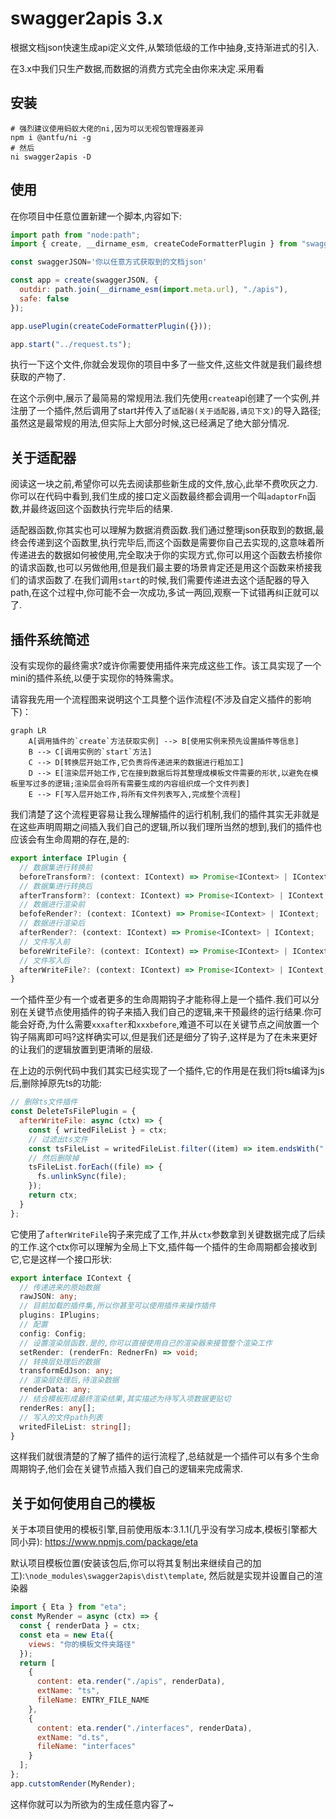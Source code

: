 # swagger2apis 3.x

根据文档json快速生成api定义文件,从繁琐低级的工作中抽身,支持渐进式的引入.

在3.x中我们只生产数据,而数据的消费方式完全由你来决定.采用看

## 安装

```shell
# 强烈建议使用蚂蚁大佬的ni,因为可以无视包管理器差异
npm i @antfu/ni -g
# 然后
ni swagger2apis -D
```

## 使用

在你项目中任意位置新建一个脚本,内容如下:
```js
import path from "node:path";
import { create, __dirname_esm, createCodeFormatterPlugin } from "swagger2apis";

const swaggerJSON='你以任意方式获取到的文档json'

const app = create(swaggerJSON, {
  outdir: path.join(__dirname_esm(import.meta.url), "./apis"),
  safe: false
});

app.usePlugin(createCodeFormatterPlugin({}));

app.start("../request.ts");
```
执行一下这个文件,你就会发现你的项目中多了一些文件,这些文件就是我们最终想获取的产物了.

在这个示例中,展示了最简易的常规用法.我们先使用`create`api创建了一个实例,并注册了一个插件,然后调用了start并传入了`适配器(关于适配器,请见下文)`的导入路径;虽然这是最常规的用法,但实际上大部分时候,这已经满足了绝大部分情况.

## 关于适配器
阅读这一块之前,希望你可以先去阅读那些新生成的文件,放心,此举不费吹灰之力.你可以在代码中看到,我们生成的接口定义函数最终都会调用一个叫`adaptorFn`函数,并最终返回这个函数执行完毕后的结果.

适配器函数,你其实也可以理解为数据消费函数.我们通过整理json获取到的数据,最终会传递到这个函数里,执行完毕后,而这个函数是需要你自己去实现的,这意味着所传递进去的数据如何被使用,完全取决于你的实现方式,你可以用这个函数去桥接你的请求函数,也可以另做他用,但是我们最主要的场景肯定还是用这个函数来桥接我们的请求函数了.在我们调用`start`的时候,我们需要传递进去这个适配器的导入path,在这个过程中,你可能不会一次成功,多试一两回,观察一下试错再纠正就可以了.


## 插件系统简述

没有实现你的最终需求?或许你需要使用插件来完成这些工作。该工具实现了一个mini的插件系统,以便于实现你的特殊需求。

请容我先用一个流程图来说明这个工具整个运作流程(不涉及自定义插件的影响下)：

```mermaid
graph LR
    A[调用插件的`create`方法获取实例] --> B[使用实例来预先设置插件等信息]
    B --> C[调用实例的`start`方法]
    C --> D[转换层开始工作,它负责将传递进来的数据进行粗加工]
    D --> E[渲染层开始工作,它在接到数据后将其整理成模板文件需要的形状,以避免在模板里写过多的逻辑;渲染层会将所有需要生成的内容组织成一个文件列表]
    E --> F[写入层开始工作,将所有文件列表写入,完成整个流程]
```

我们清楚了这个流程更容易让我么理解插件的运行机制,我们的插件其实无非就是在这些声明周期之间插入我们自己的逻辑,所以我们理所当然的想到,我们的插件也应该会有生命周期的存在,是的:

```ts
export interface IPlugin {
  // 数据集进行转换前
  beforeTransform?: (context: IContext) => Promise<IContext> | IContext;
  // 数据集进行转换后
  afterTransform?: (context: IContext) => Promise<IContext> | IContext;
  // 数据进行渲染前
  befofeRender?: (context: IContext) => Promise<IContext> | IContext;
  // 数据进行渲染后
  afterRender?: (context: IContext) => Promise<IContext> | IContext;
  // 文件写入前
  beforeWriteFile?: (context: IContext) => Promise<IContext> | IContext;
  // 文件写入后
  afterWriteFile?: (context: IContext) => Promise<IContext> | IContext;
}
```

一个插件至少有一个或者更多的生命周期钩子才能称得上是一个插件.我们可以分别在关键节点使用插件的钩子来插入我们自己的逻辑,来干预最终的运行结果.你可能会好奇,为什么需要`xxxafter`和`xxxbefore`,难道不可以在关键节点之间放置一个钩子隔离即可吗?这样确实可以,但是我们还是细分了钩子,这样是为了在未来更好的让我们的逻辑放置到更清晰的层级.

在上边的示例代码中我们其实已经实现了一个插件,它的作用是在我们将ts编译为js后,删除掉原先ts的功能:

```js
// 删除ts文件插件
const DeleteTsFilePlugin = {
  afterWriteFile: async (ctx) => {
    const { writedFileList } = ctx;
    // 过滤出ts文件
    const tsFileList = writedFileList.filter((item) => item.endsWith(".ts") && !item.endsWith(".d.ts"));
    // 然后删除掉
    tsFileList.forEach((file) => {
      fs.unlinkSync(file);
    });
    return ctx;
  }
};
```

它使用了`afterWriteFile`钩子来完成了工作,并从`ctx`参数拿到关键数据完成了后续的工作.这个ctx你可以理解为全局上下文,插件每一个插件的生命周期都会接收到它,它是这样一个接口形状:

```ts
export interface IContext {
  // 传递进来的原始数据
  rawJSON: any;
  // 目前加载的插件集,所以你甚至可以使用插件来操作插件
  plugins: IPlugins;
  // 配置
  config: Config;
  // 设置渲染层函数.是的,你可以直接使用自己的渲染器来接管整个渲染工作
  setRender: (renderFn: RednerFn) => void;
  // 转换层处理后的数据
  transformEdJson: any;
  // 渲染层处理后,待渲染数据
  renderData: any;
  // 结合模板形成最终渲染结果,其实描述为待写入项数据更贴切
  renderRes: any[];
  // 写入的文件path列表
  writedFileList: string[];
}
```

这样我们就很清楚的了解了插件的运行流程了,总结就是一个插件可以有多个生命周期钩子,他们会在关键节点插入我们自己的逻辑来完成需求.

## 关于如何使用自己的模板

关于本项目使用的模板引擎,目前使用版本:3.1.1(几乎没有学习成本,模板引擎都大同小异):
<https://www.npmjs.com/package/eta>

默认项目模板位置(安装该包后,你可以将其复制出来继续自己的加工):`\node_modules\swagger2apis\dist\template`,
然后就是实现并设置自己的渲染器

```js
import { Eta } from "eta";
const MyRender = async (ctx) => {
  const { renderData } = ctx;
  const eta = new Eta({
    views: "你的模板文件夹路径"
  });
  return [
    {
      content: eta.render("./apis", renderData),
      extName: "ts",
      fileName: ENTRY_FILE_NAME
    },
    {
      content: eta.render("./interfaces", renderData),
      extName: "d.ts",
      fileName: "interfaces"
    }
  ];
};
app.cutstomRender(MyRender);
```

这样你就可以为所欲为的生成任意内容了~
